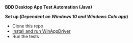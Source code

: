 **BDD Desktop App Test Automation (Java)**

**Set up (***Dependent on Windows 10 and Windows Calc app***)**
 
 - Clone this repo
 - [Install and run WinAppDriver](https://github.com/microsoft/WinAppDriver)
 - Run the tests 
  

